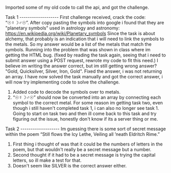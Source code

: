 Imported some of my old code to call the api, and got the challenge.

Task 1 -------------------
First challenge received, crack the code: “☉☿☽♂☉”.
After copy pasting the symbols into google i found that they are "planetary symbols" used in astrology and astronomy: https://en.wikipedia.org/wiki/Planetary_symbols
Since the task is about alchemy, that probably is an indication that i will need to link the symbols to the metals. So my answer would be a list of the metals that match the symbols.
Running into the problem that was shown in class where im getting the HTML bug. (fixed by reading the task again, seeing that i need to submit answer using a POST request, rewrote my code to fit this need.)
I believe im writing the answer correct, but im still getting wrong answer? "Gold, Quicksilver, Silver, Iron, Gold".
Fixed the answer, i was not returning an array.
I have now solved the task manually and got the correct answer, i will now try implementing code to solve the challenge.
  1. Added code to decode the symbols over to metals.
  2. “☉☿☽♂☉” should now be converted into an array by connecting each symbol to the correct metal.
For some reason im getting task two, even though i still haven't completed task 1, i can also no longer see task 1.
Going to start on task two and then ill come back to this task and try figuring out the issue, honestly don't know if its a server thing or me.

Task 2 -------------------
Im guessing there is some sort of secret message within the poem “Still flows the Icy Lethe, Veiling all ’neath Eldritch Rime.”
1. First thing i thought of was that it could be the numbers of letters in the poem, but that wouldn't really be a secret message but a number.
2. Second thought if it had to be a secret message is trying the capital letters, so ill make a test for that.
3. Doesn't seem like SILVER is the correct answer either.

